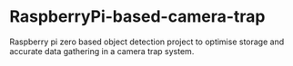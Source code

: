 # RaspberryPi-based-camera-trap
Raspberry pi zero based object detection project to optimise storage and accurate data gathering in a camera trap system.
